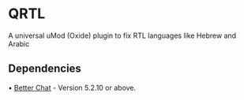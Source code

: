 # QRTL
A universal uMod (Oxide) plugin to fix RTL languages like Hebrew and Arabic                                                

## Dependencies
• [Better Chat][betterchat] - Version 5.2.10 or above.

[betterchat]: https://umod.org/plugins/better-chat
